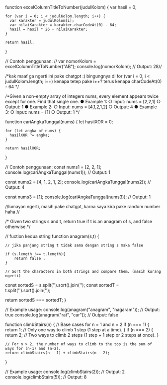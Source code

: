 function excelColumnTitleToNumber(judulKolom) {
    var hasil = 0;
    
    for (var i = 0; i < judulKolom.length; i++) {
      var karakter = judulKolom[i];
      var nilaiKarakter = karakter.charCodeAt(0) - 64;
      hasil = hasil * 26 + nilaiKarakter;
    }
    
    return hasil;
  }
  
  // Contoh penggunaan: //
  var nomorKolom = excelColumnTitleToNumber("AB");
  console.log(nomorKolom); // Output: 28//
  

  /*kak maaf ga ngerti ini pake chatgpt :( 
     bingungnya di for (var i = 0; i < judulKolom.length; i++) 
     kenapa tetep pake i++? 
     terus kenapa charCodeAt(0) - 64 */





/*Given a non-empty array of integers nums, every element appears twice except for one. Find that
single one.
● Example 1:
○ Input: nums = [2,2,1]
○ Output: 1
● Example 2:
○ Input: nums = [4,1,2,1,2]
○ Output: 4
● Example 3:
○ Input: nums = [1]
○ Output: 1 */


function cariAngkaTunggal(nums) {
    let hasilXOR = 0;
  
    for (let angka of nums) {
      hasilXOR ^= angka;
    }
  
    return hasilXOR;
  }
  
  // Contoh penggunaan:
  const nums1 = [2, 2, 1];
  console.log(cariAngkaTunggal(nums1)); // Output: 1
  
  const nums2 = [4, 1, 2, 1, 2];
  console.log(cariAngkaTunggal(nums2)); // Output: 4
  
  const nums3 = [1];
  console.log(cariAngkaTunggal(nums3)); // Output: 1


  //lumayan ngerti, masih pake chatgpt, karna saya kira pake random number haha //






  /* Given two strings s and t, return true if t is an anagram of s, and false otherwise.*/

  // fuction kedua string 
 function anagram(s,t) {

    // jika panjang string t tidak sama dengan string s maka false 
   
    if (s.length !== t.length){
        return false ;
    }

    // Sort the characters in both strings and compare them. (masih kurang ngerti)
  const sortedS = s.split('').sort().join('');
  const sortedT = t.split('').sort().join('');

  return sortedS === sortedT;
}

// Example usage:
console.log(anagram("anagram", "nagaram")); // Output: true
console.log(anagram("rat", "car")); // Output: false


function climbStairs(n) {
    // Base cases for n = 1 and n = 2
    if (n === 1) {
      return 1; // Only one way to climb 1 step (1 step at a time).
    }
    if (n === 2) {
      return 2; // Two ways to climb 2 steps (1 step + 1 step or 2 steps at once).
    }
    
    // For n > 2, the number of ways to climb to the top is the sum of ways for (n-1) and (n-2).
    return climbStairs(n - 1) + climbStairs(n - 2);
  }
  
  // Example usage:
  console.log(climbStairs(2)); // Output: 2
  console.log(climbStairs(5)); // Output: 8
  
  
